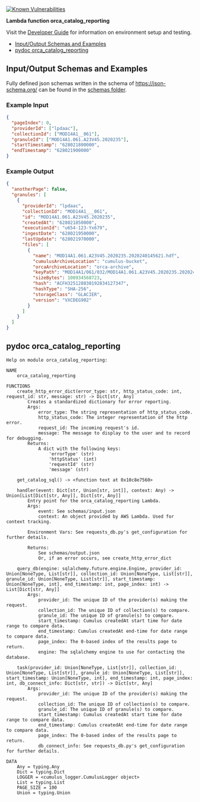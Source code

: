 [![Known Vulnerabilities](https://snyk.io/test/github/nasa/cumulus-orca/badge.svg?targetFile=tasks/orca_catalog_reporting/requirements.txt)](https://snyk.io/test/github/nasa/cumulus-orca?targetFile=tasks/orca_catalog_reporting/requirements.txt)

**Lambda function orca_catalog_reporting**

Visit the [Developer Guide](https://nasa.github.io/cumulus-orca/docs/developer/development-guide/code/contrib-code-intro) for information on environment setup and testing.

- [Input/Output Schemas and Examples](#input-output-schemas)
- [pydoc orca_catalog_reporting](#pydoc)

<a name="input-output-schemas"></a>
## Input/Output Schemas and Examples
Fully defined json schemas written in the schema of https://json-schema.org/ can be found in the [schemas folder](schemas).

### Example Input
```json
{
  "pageIndex": 0,
  "providerId": ["lpdaac"],
  "collectionId": ["MOD14A1__061"],
  "granuleId": ["MOD14A1.061.A23V45.2020235"],
  "startTimestamp": "628021800000",
  "endTimestamp": "628021900000"
}
```

### Example Output
```json
{
  "anotherPage": false,
  "granules": [
    {
      "providerId": "lpdaac",
      "collectionId": "MOD14A1___061",
      "id": "MOD14A1.061.A23V45.2020235",
      "createdAt": "628021850000",
      "executionId": "u654-123-Yx679",
      "ingestDate": "628021950000",
      "lastUpdate": "628021970000",
      "files": [
        {
          "name": "MOD14A1.061.A23V45.2020235.2020240145621.hdf",
          "cumulusArchiveLocation": "cumulus-bucket",
          "orcaArchiveLocation": "orca-archive",
          "keyPath": "MOD14A1/061/032/MOD14A1.061.A23V45.2020235.2020240145621.hdf",
          "sizeBytes": 100934568723,
          "hash": "ACFH325128030192834127347",
          "hashType": "SHA-256",
          "storageClass": "GLACIER",
          "version": "VXCDEG902"
        }
      ]
    }
  ]
}
```
<a name="pydoc"></a>
## pydoc orca_catalog_reporting
```
Help on module orca_catalog_reporting:

NAME
    orca_catalog_reporting

FUNCTIONS
    create_http_error_dict(error_type: str, http_status_code: int, request_id: str, message: str) -> Dict[str, Any]
        Creates a standardized dictionary for error reporting.
        Args:
            error_type: The string representation of http_status_code.
            http_status_code: The integer representation of the http error.
            request_id: The incoming request's id.
            message: The message to display to the user and to record for debugging.
        Returns:
            A dict with the following keys:
                'errorType' (str)
                'httpStatus' (int)
                'requestId' (str)
                'message' (str)
    
    get_catalog_sql() -> <function text at 0x10c8e7560>
    
    handler(event: Dict[str, Union[str, int]], context: Any) -> Union[List[Dict[str, Any]], Dict[str, Any]]
        Entry point for the orca_catalog_reporting Lambda.
        Args:
            event: See schemas/input.json
            context: An object provided by AWS Lambda. Used for context tracking.
        
        Environment Vars: See requests_db.py's get_configuration for further details.
        
        Returns:
            See schemas/output.json
            Or, if an error occurs, see create_http_error_dict
    
    query_db(engine: sqlalchemy.future.engine.Engine, provider_id: Union[NoneType, List[str]], collection_id: Union[NoneType, List[str]], granule_id: Union[NoneType, List[str]], start_timestamp: Union[NoneType, int], end_timestamp: int, page_index: int) -> List[Dict[str, Any]]
        Args:
            provider_id: The unique ID of the provider(s) making the request.
            collection_id: The unique ID of collection(s) to compare.
            granule_id: The unique ID of granule(s) to compare.
            start_timestamp: Cumulus createdAt start time for date range to compare data.
            end_timestamp: Cumulus createdAt end-time for date range to compare data.
            page_index: The 0-based index of the results page to return.
            engine: The sqlalchemy engine to use for contacting the database.
    
    task(provider_id: Union[NoneType, List[str]], collection_id: Union[NoneType, List[str]], granule_id: Union[NoneType, List[str]], start_timestamp: Union[NoneType, int], end_timestamp: int, page_index: int, db_connect_info: Dict[str, str]) -> Dict[str, Any]
        Args:
            provider_id: The unique ID of the provider(s) making the request.
            collection_id: The unique ID of collection(s) to compare.
            granule_id: The unique ID of granule(s) to compare.
            start_timestamp: Cumulus createdAt start time for date range to compare data.
            end_timestamp: Cumulus createdAt end-time for date range to compare data.
            page_index: The 0-based index of the results page to return.
            db_connect_info: See requests_db.py's get_configuration for further details.

DATA
    Any = typing.Any
    Dict = typing.Dict
    LOGGER = <cumulus_logger.CumulusLogger object>
    List = typing.List
    PAGE_SIZE = 100
    Union = typing.Union
```